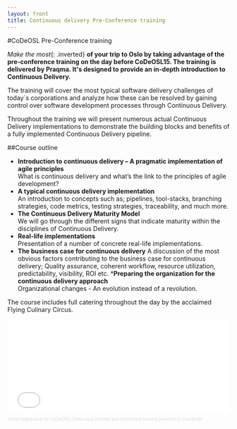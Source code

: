 ```yaml
---
layout: front
title: Continuous delivery Pre-Conference training
---
```

#CoDeOSL Pre-Conference training

_Make the most_{: .inverted} __of your trip to Oslo by taking advantage of the pre-conference training on the day before CoDeOSL15. The training is delivered by Praqma. It's  designed to provide an in-depth introduction to Continuous Delivery.__

The training will cover the most typical software delivery challenges of today´s corporations and analyze how these can be resolved by gaining control over software development processes through Continuous Delivery.

Throughout the training we will present numerous actual Continuous Delivery implementations to demonstrate the building blocks and benefits of a fully implemented Continuous Delivery pipeline.

##Course outline

* __Introduction to continuous delivery – A pragmatic implementation of agile principles__<br/>
What is continuous delivery and what’s the link to the principles of agile development?
* __A typical continuous delivery implementation__<br/>
An introduction to concepts such as; pipelines, tool-stacks, branching strategies, code metrics, testing strategies, traceability, and much more.
* __The Continuous Delivery Maturity Model__<br/>
We will go through the different signs that indicate maturity within the disciplines of Continuous Delivery.
* __Real-life implementations__<br/>
Presentation of a number of concrete real-life implementations.
* __The business case for continuous delivery__<bt/>
A discussion of the most obvious factors contributing to the business case for continuous delivery; Quality assurance, coherent workflow, resource utilization, predictability, visibility, ROI etc.
*__Preparing the organization for the continuous delivery approach__<br>
Organizational changes - An evolution instead of a revolution.

The course includes full catering throughout the day by the acclaimed Flying Culinary Circus.

<div style="width:100%; text-align:left;" ><iframe  src="//eventbrite.com/tickets-external?eid=16086098955&ref=etckt" frameborder="0" height="214" width="100%" vspace="0" hspace="0" marginheight="5" marginwidth="5" scrolling="auto" allowtransparency="true"></iframe><div style="font-family:Helvetica, Arial; font-size:10px; padding:5px 0 5px; margin:2px; width:100%; text-align:left;" ><a style="color:#ddd; text-decoration:none;" target="_blank" href="http://www.eventbrite.com/r/etckt">Event registration</a><span style="color:#ddd;"> for </span><a style="color:#ddd; text-decoration:none;" target="_blank" href="https://codeosl-pre-conf.eventbrite.com/?ref=etckt">CoDeOSL Continuous Delivery pre-conference training</a> <span style="color:#ddd;">powered by</span> <a style="color:#ddd; text-decoration:none;" target="_blank" href="http://www.eventbrite.com?ref=etckt">Eventbrite</a></div></div>
